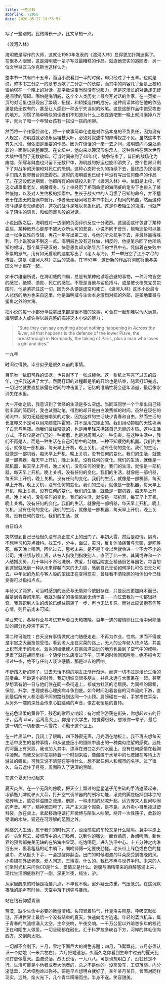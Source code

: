 ```yaml
---
title: 一些片段
abbrlink: 72956
date: 2020-05-27 19:56:57
---
```


写了一些别的。比微博长一点，比文章短一点。

<div class="prose-notebox">
<div class="text-center">《渡河入林》</div>

海明威是写作的大师，这就让1950年发表的《渡河入林》显得更加扑朔迷离了。在很多人眼里，这是海明威一辈子写过最糟糕的作品。就连他忠实的追随者，另一位文学巨匠马尔克斯也这样认为。

整本书一共有四十五章，而当小说看到一半的时候，却只经过了十五章。也就是说，整本书三分之一的章节贡献了二分之一的长度，而其中的内容几乎全是上校和雷纳塔在一个晚上的对话。拿字数说事当然没有说服力，但是这漫长的对话却无疑是阅读的障碍。哪怕是海明威，这个全人类历史上最会写对话的作家，在一页接一页的对话里也展现出了繁琐，扭捏，和矫揉造作的成分。这种阅读体验在他的作品里是绝无仅有的，甚至让人感到一种近乎失误似的败笔。这是这部作品中饱受攻击的地方。习惯了简单明快的读者们不知道为什么上校在酒吧里一晚上就消磨掉八万字，就为了和一个年轻女孩有一搭没一搭的闲聊。

然而将一个作家脸谱化，将一个故事简单化也是对作品本身的不负责任，因为没有人规定，海明威就必须永远粗枝大叶，必须对叙述中的障碍视之不见。虽然这本书有失水准，但依旧是重要的作品。因为在谈话的一来一去之间，海明威内心深处柔软的一面得以完整展现。在文坛中，他向来以硬汉形象示人。这种性格在两次世界大战中得到了无数敬仰。可当时间来到了40年代，战争结束了，昔日的战场化为废墟，荣耀与鲜血也只留下无数尸体，海明威的好运也旋即消失了。整个世界只剩下了对战争的厌倦和对死亡的恐惧。这种心态将长久的持续下去，最终成为民谣歌手们踏入世界舞台的垫脚石。这时的海明威也已经十年没有写出任何像样的作品了。在这段低迷期里，他把所有的纠结投入到了《渡河入林》中。依旧是上校，可这次却垂垂老矣，病魔缠身。与上校经历了相同命运的海明威的笔尖下也掺入了某种恍惚，以及对人生终极的探索中。生长于战火中的人习惯了已知的命令，并不擅长于在虚无的漩涡中航行。作者毫无疑问地在本书中投入了相同的热血，然而这种搏斗却是虚无缥缈的，这次的战斗是难以具象化的。这是作者陌生的领域，也就产生了陌生的语言，和如同谎言般的对话。

小说出版之后，海明威对一边倒的负面评价反应十分激烈。这里面或许包含了某种委屈，某种敞开心扉却不被大众所认可的悲哀。小说不同于音乐，鲍勃迪伦可以推出一张争议性的专辑，再花一年写出第二张，与他的听众抗争下去，并最终赢得胜利，可小说家做不到这一点。海明威也没有这样做，相反的，他提笔杀回了他所熟知的领域，那个属于硬汉的，快意恩仇却又略显苦涩的世界中去。凭借着在失败中积累的怒气，用有如天启般的速度写出了《老人与海》，并一举扫空了江郎才尽的传言。这是《渡河入林》之后的故事。在1952年，这份新的作品将彻底将他与美国文学史绑在一起。

如卡尔维诺所说，在海明威的四周，总是有某种他试着逃避的事物，一种万物皆空的感觉，绝望、溃败、死亡的感觉。不管是当他与鲨鱼搏斗，或是被长枪党党员包围时，他紧紧抓住这一切，因为外头便是虚空和死亡。《渡河入林》这本小说最令人悲伤的地方也来自这里，他是海明威与生命本身激烈对抗的外部，是圣地亚哥与鲨鱼之外的大海。

把小说的每一小部分单独拿出来都是很不错的故事，可合在一起却难以令人满意。海明威本人或许得以最完整的描述这本小说的魅力：

> "Sure they can say anything about nothing happening in *Across the River*, all that happens is the defense of the lower Piave, the breakthrough in Normandy, the taking of Paris, plus a man who loves a girl and dies."
</div>


<div class="prose-notebox">
<div class="text-center">一九年</div>

时间过得快。毕业似乎是很久以前的事情。

目前唯一依旧可靠的证据，也只剩下了一张成绩单。这一张纸上写完了过去的四年，也把我送进了大学。然而打印的过程即是纸的开始也是结束，随着打印完成，一切记忆就要直接暴露在时间的冲击里了。记忆的准确性将会逐年消退，最后像水消失在水里。

大一开始之后，我意识到了曾经的生活是多么空虚。当同班同学一个个拿出自己经验丰富的简历时，我也试图动笔，得到的却只是白白浪费掉的时间。虽然在现在的潮流中，努力无疑是被嘲笑的对象，因为这样的生活缺少青春和自由。然而生活的长度却又不是可以用来随意挥霍的，并不是用完即止的。我们用动物般的天性填满了白天与黑夜。而我们最经常做的，也是用年轻来掩饰自己无能的本质。这种生活方式，不仅仅是对自己的一种折磨，也是对周围人的一种伤害。在这种生活中，我们不再是人，而是一种生活在自己幻想中的动物，一种不知疲倦的机器。我们的生活，就像是一部机器，每天早上开机，晚上关机，没有任何的变化。我们的生活，就像是一部机器，每天早上开机，晚上关机，没有任何的变化。我们的生活，就像是一部机器，每天早上开机，晚上关机，没有任何的变化。我们的生活，就像是一部机器，每天早上开机，晚上关机，没有任何的变化。我们的生活，就像是一部机器，每天早上开机，晚上关机，没有任何的变化。我们的生活，就像是一部机器，每天早上开机，晚上关机，没有任何的变化。我们的生活，就像是一部机器，每天早上开机，晚上关机，没有任何的变化。我们的生活，就像是一部机器，每天早上开机，晚上关机，没有任何的变化。我们的生活，就像是一部机器，每天早上开机，晚上关机，没有任何的变化。我们的生活，就像是一部机器，每天早上开机，晚上关机，没有任何的变化。我们的生活，就像是一部机器，每天早上开机，晚上关机，没有任何的变化。我们的生活，就像是一部机器，每天早上开机，晚上关机，没有任何的变化。我们的生活，就
</div>

<div class="prose-notebox">
<div class="text-center">白日焰火</div>

突然想到自己已经很久没有真正意义上的出门了。年初大雪，然后是疫情，隔离，不想学习和差点挂科。找工作，分手，面试，实习，反复体验痛苦与无聊，混吃等死。每天晚上喝酒，回忆过去，思考未来，是不是毕业以后就会进一个不大不小的公司，拼业绩与领工资，从被人指使到指使别人，直至了此一生。其间或许和一个人结婚买房，几十年间不断地洗碗，做爱，打理后院直至精通厨艺与园艺。每当想到这里就感到一种从未来穿越而来的无力感，感到自己无论如何挣扎可依旧无处可去。中年似的危机与客人般的笨拙正在变得现实，曾经看不清轮廓的物体如今已经变得可以指指点点。

年龄大了两岁，可当时感到的迷茫与无助如今依旧存在，只是反应更加麻木而已。越是到青春的末尾，我就对越多的事情感到无动于衷——而过去我对一切都很好奇。我意识到人生的齿轮已经往前转了一步，再也无法复原。而对此应该抱有何等心情，则目前尚未可知。

学业繁忙，各种作业与考试充斥着白天和夜晚。百年一遇的疫情则让生活中尚能活动的部分也停滞下来了。

第二种可能性：白天没有事情做就出门随便走走，不再为作业，性病，求而不得或是宇宙之大而担惊受怕。看到老人走在买菜的路上，无人的公车驶入终点站，井盖上积有未干的雨水，蓝色的墙纸使人在离海洋遥远的地方也尝到了空气中的咸味。走累了就在胡同里找一个随便什么店度过下午。天黑的时候回家睡觉。绝不把今天带过午夜，绝不与任何人谈论感情，那是过去的回响。

不断踏入新的圈子，过去无话不谈的朋友正渐行渐远，而这一切不过是漫长生活的前奏曲。年龄更小的时候，我幻想结交很多朋友，并且永远与大家呆在一起。甚至梦想着有朝一日与他们住在同一条街道上，都成为社区的老居民。为同样的房租，保险，升学，生理或者心理疾病斗争到底。如今时间沿着各自的河岸流向下游，直到最后所有人都沿着不同的路线到达同一个山顶。肩膀碰在一起，手掌捂住耳朵，从另外一端的深处会传来心脏跳动的声音，像古老恒星的自转。

在花色温柔的黄昏下，残忍的歌声又响起：有时候你游荡在街头，你想起过去的日子，远离 cbd，远离高大上。你是个大学生，她觉得很好，想跟你一辈子，最后这一切的一切都像一片雪花，消融于这个世上。

在一片黑暗中，我闭上了眼睛，四下静寂无声，月光洒在地板上。我不再去想每天生活中发生的各种事情，和从这些细小的缝隙中流出的一种类似绝望的感觉。远处的河面上有天鹅，我也加入其中，漂浮在港口之外的水面上。没有任何感情在我胸中凝聚。而我又似乎在期待着一个时刻来临，像藏匿于水草中的七腮鳗在等待上方游过的鳟鱼。可我又说不清楚在等待什么，想不起任何人和城市的名字。过了很久，乌云遮住了月亮，周围陷入了更深的黑暗。
</div>

<div class="prose-notebox">
<div class="text-center">在这个夏天行动起来</div>

夏天炎热。在一个无风的傍晚，把天空上飘过的星星渣子用生疏的手法遮蔽起来。冰镇瓶儿啤就驴火大蒜，打开空气调节器的的制冷功能，滚烫的脚底板踩到冰凉的瓷砖地上，感受体温随之流走。册那，一种未知的悲凉升起。远方传来人世间吵闹的声音。垮了，精神家园垮了，共产主义是个假象，是不是。从外卖小哥里接过塑料袋，放在桌上。拿起移动电话打开微博与陌生人吵架。掰开一次性筷子，柔软的受潮的木块。猫还在可理解的范围之外。

网络沉入生活，属于我们的时代来了，滚滚前进的车轮又是什么隐喻。冀中平原上的一头驴死去，被城市中的人们肢解，送到你的嘴边。面食熟肉，香烟啤酒。新世界的预言都完美无缺的在脑海中显现。吃饱喝足，进入洗浴中心。十五分钟之内淋浴出来，裹着粗糙的毛巾躺下，嘱咐师傅一定要使劲搓。老头带上绿色或白色的搓澡巾，先从额头下手，一会提醒你翻面。出门的时候湿漉的耳朵感受到夜晚的风。小卖铺在外放老歌，爱人同志，王靖雯，什么的。我已不再与世界争辩。未来的人们坐时光机来问你CD是什么，爱情又是什么。饱腹与酒精带来的麻醉感涌上来，现代生活彻底胜利了一刚。深更半夜，纯生，驴。

从家里醒来的时候是凌晨六点，不早也不晚。窗外疑云浓重，气压低沉。在这沉默夜晚的尾声有时候，天空中落下炮弹与暴雨。
</div>

<div class="prose-notebox">
<div class="text-center">站在钻石仰望青铜</div>

荒漠，缺少生命中必要的微量情绪。头顶冒着热气，什克洛夫斯基，呼吸沉默如谜。开进世界上最后一个没有结束的夏天，快速向南方逃逸。年轻的蒸汽机车，属于青春的气流喷涌入太空。生命交响，午夜交响。一千万公里以外暗恋多年的校花正在和陌生人做爱。一切坚硬都在融化。汇于科罗拉多峡谷下方，河岸的体毛倒向西方，又倒向太阳。

一切都不会剩下。三月，雪地下面巨大的褐色苏醒；四月，飞絮飘花。五月必须认识一个姑娘（一米六左右），六月把她遗忘。久而久之你看到生命中过去的夏天比现在更像夏天。血液说话，烈火说话，一九八八。可是也想明白了，没钱还是不行。生活可能是小他者或者大他者的，总之不是你的。没房没车，工资薄弱。内分泌低垂，艺术细胞难以弥补。要是早点想明白就好了。某年某月某日，曾面对同样现实。远处，焰火光下，几个青年蹒跚而坐。半身不遂。笑容甜美。
</div>




<!-- 《第二封信》（人名已经隐去）

> 春天好像真的来了。

> 每天早晨起床的时候，太阳都把房间照的明晃晃的。出门的时候也不会特别冷了。不知道是不是因为我一个人住的原因，今年的冬天特别寒冷，穿多少也不管用。身体已经习惯每天出门打哆嗦了，突然一下子暖和了起来还有点不适应。不知道你是不是也有这种感觉。

> 办公室旁的空地上也出现了一些绿色，在贫瘠的土地上散发着生命的气息。

> There’s a pleasure in the pathless woods,

> There’s a rapture on the lonely shore,

> There’s society where none intrudes,

> By the deep sea, and music in its roar:

> I love not Man the less, but Nature more.

> 以前我不喜欢晴天，每次出门看到太阳明晃晃的挂在天上，都会觉得不舒服，没有什么动力。那时候我最喜欢雨天：天灰蒙蒙的，雨点打在窗户上，我躲在被窝里。现在看到晴天总会感觉有更多的精力，看到阴天就想在床上懒着。好像是反过来了。

> 和你的学期一样，我的coop也要结束了，还有不到一个月的时间，一切过程都在进入尾声。我们开始写work term report，开始更新自己的简历和cover letter；同事开始问我哪天是我的最后一天，爸妈也在让我提前收拾东西。这四个月里完成了很多事情，去了很多地方，挣了很多钱，可也在各种琐事上面花掉了更多钱。有的事情以前没有想过，但硬着头皮弄起来好像也没什么大不了的。比如开长途，或者一个人租房子住。工作方面的事情肯定不会处处顺利，但是因为是实习的关系，我并不用承载什么责任，也很少单独负责一样东西，挨骂了也不扣工资。小城镇里的人都挺客气的，无论是同事还是路人。据说那些在城市里工作的同学有的还会感到老板给的压力太大，对我来说就没有这种感觉。不知道是不是一件好事。

> 如果说过去的这四个月有什么遗憾的话，那就是我回去的次数太少了。“明日天寒地冻/日短夜长/路远马亡”，距离确实是很大的一个因素：回去一趟太不方便了。但是这种情况不会持续太久了，你明年就从她那里搬出去了，我也会回到滑铁卢那边。过去还觉得来回一趟不方便，现在一看300多公里都跑过来了，那80公里根本就不算什么。（除了没有工资）

> 你可能感觉我很久没有寄信给你了，但是不是这样的。我反复写过好多封信，可都是写完一页就卡壳了，没头没尾的在纸上出现一大段话，我也不知道应不应该寄出去，于是就压下了。反复这样几次，我的桌上就出现了好多封没有寄出去的半截的信。于是今天我把它们一起寄给你。一下子让你收到这么多情感各异的牢骚话，真是不好意思。

> Kingston没什么有趣的，我住在冷清的西边，东边是热闹的城区，不过也只是人多了一些，街道变窄了一些而已，实际上感觉没什么区别。下班回家，我也很少出门，因为根本没什么地方可以去。看看书，写写代码，打打游戏，这样的生活其实挺好的。屏幕常亮，天空在远处慢慢变暗。日子就这样一天天溜走了，没有灵魂跳着空虚舞蹈的星期六晚上，没有人类濒临疯狂后的彻底孤独。和养老的感觉好像差不太多。四个月挺长的，但是我真不愿意它就此过去。 -->
